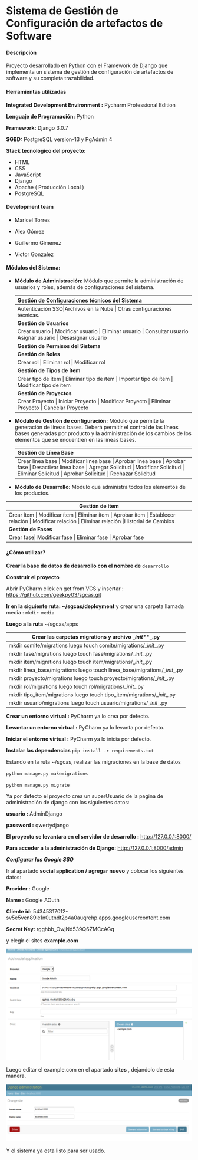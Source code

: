 # Sistema de Gestión de Configuración de artefactos de Software


#### Descripción

Proyecto desarrollado en Python con el Framework de Django que implementa un sistema de gestión de configuración de artefactos de software y su completa trazabilidad. 



#### Herramientas utilizadas

**Integrated Development Environment :** Pycharm Professional Edition 

**Lenguaje de Programación:** Python 

**Framework:** Django 3.0.7

**SGBD:** PostgreSQL version-13 y PgAdmin 4 

**Stack tecnológico del proyecto:**

- HTML 
- CSS
- JavaScript
- Django
- Apache ( Producción Local )
- PostgreSQL 



#### **Development team**

- Maricel Torres
- Alex Gómez
- Guillermo Gimenez 

- Victor Gonzalez

  

#### Módulos del Sistema:

- **Módulo de Administración:** Módulo que permite la administración de usuarios y roles, además de configuraciones del sistema.  

  | **Gestión de Configuraciones técnicos del Sistema**          |
  | ------------------------------------------------------------ |
  | Autenticación SSO\|Archivos en la Nube \| Otras configuraciones técnicas. |
  | **Gestión de Usuarios**                                      |
  | Crear usuario \| Modificar usuario \| Eliminar usuario \| Consultar usuario Asignar usuario \| Desasignar usuario |
  | **Gestión de Permisos del Sistema**                          |
  | **Gestión de Roles**                                         |
  | Crear rol  \| Eliminar rol \| Modificar rol                  |
  | **Gestión de Tipos de ítem**                                 |
  | Crear tipo de ítem \| Eliminar tipo de ítem \| Importar tipo de ítem \| Modificar tipo de ítem |
  | **Gestión de Proyectos**                                     |
  | Crear Proyecto \| Iniciar Proyecto \| Modificar Proyecto \| Eliminar Proyecto \| Cancelar Proyecto |

  

- **Módulo de Gestión de configuración:** Módulo que permite la generación de líneas bases. Deberá permitir el control de las líneas bases generadas por producto y la administración de los cambios de los elementos que se encuentren en las líneas bases.  

  | **Gestión de Línea Base**                                    |
  | ------------------------------------------------------------ |
  | Crear línea base \| Modificar línea base \| Aprobar línea base \| Aprobar fase \| Desactivar línea base \| Agregar Solicitud \| Modificar Solicitud \| Eliminar Solicitud \| Aprobar Solicitud \| Rechazar Solicitud |

- **Módulo de Desarrollo:** Módulo que administra todos los elementos de los productos.  

| **Gestión de ítem**                                          |
| ------------------------------------------------------------ |
| Crear ítem \| Modificar ítem \| Eliminar ítem \|  Aprobar ítem  \| Establecer relación \|  Modificar relación \| Eliminar relación \|Historial de Cambios |
| **Gestión de Fases**                                         |
| Crear fase\| Modificar fase \| Eliminar fase \| Aprobar fase |



#### ¿Cómo utilizar? 

**Crear la base de datos de desarrollo con el nombre de** `desarrollo`

**Construir el proyecto**

 Abrir PyCharm click en get from VCS y insertar : https://github.com/geekpy03/sgcas.git

**Ir en la siguiente ruta:  ~/sgcas/deployment** y crear una carpeta llamada media  :  `mkdir media`

**Luego a la ruta**  ~/sgcas/apps 

| Crear las carpetas migrations y archivo __init_**_.py        |
| ------------------------------------------------------------ |
| mkdir comite/migrations luego touch comite/migrations/\__init__.py |
| mkdir fase/migrations  luego  touch fase/migrations/\__init__.py |
| mkdir item/migrations  luego touch item/migrations/\__init__.py |
| mkdir linea_base/migrations luego touch linea_base/migrations/\__init__.py |
| mkdir proyecto/migrations luego touch proyecto/migrations/\__init__.py |
| mkdir rol/migrations luego touch rol/migrations/\__init__.py |
| mkdir tipo_item/migrations  luego touch tipo_item/migrations/\__init__.py |
| mkdir usuario/migrations luego touch usuario/migrations/\__init__.py |

**Crear un entorno virtual  :** PyCharm ya lo crea por defecto.

**Levantar un entorno virtual :** PyCharm ya lo levanta por defecto.

**Iniciar el entorno virtual :** PyCharm ya lo inicia por defecto.

**Instalar las dependencias** `pip install -r requirements.txt`

Estando en la ruta ~/sgcas, realizar las migraciones en la base de datos 

`python manage.py makemigrations`

`python manage.py migrate`


Ya por defecto el proyecto crea un superUsuario de la pagina de administración de django con los siguientes datos: 

**usuario		:** AdminDjango

**password	:** qwertydjango 

**El proyecto se levantara en el servidor de desarrollo :** http://127.0.0.1:8000/

**Para acceder a la administración de Django:**  http://127.0.0.1:8000/admin



***Configurar las Google SSO***

Ir al apartado **social application  / agregar nuevo**  y colocar los siguientes datos: 

**Provider** : Google 

**Name :** Google AOuth

**Cliente id:** 54345317012-sv5e5ven89le1n0utndt2p4a0auqrehp.apps.googleusercontent.com

**Secret Key:** rgghbb_OwjNd539Q6ZMCcAGq

y elegir el sites **example.com**

![](readmeJPG/1.png)

Luego editar el example.com en el apartado **sites** , dejandolo de esta manera. 

![](readmeJPG/2.png)

Y el sistema ya esta listo para ser usado. 